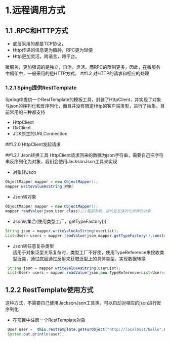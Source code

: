 # 1.远程调用方式
## 1.1 .RPC和HTTP方式
* 底层采用的都是TCP协议，  
* Http传递的信息更为臃肿，RPC更为轻便
* Http更加灵活，跨语言，跨平台。   
 
微服务，更加强调的是独立，自治，灵活。而RPC的限制更多，因此，在微服务中框架中，一般采用的是HTTP方式。
##1.2 对HTTP的请求和相应的处理
### 1.2.1 Sping提供RestTemplate  
   Spring中提供一个RestTemplate的模板工具，封装了HttpClient，并实现了对象与json的序列化和反序列化，而且并没有限定Http的客户端类型，进行了抽象，目前常用的三种都支持
  * HttpClient
  * OkClient
  * JDK原生的URLConnection
  
  ##1.2.0 HttpClient发起请求  
  
  ##1.2.1 Json转换工具
  HttpClient请求回来的数据为json字符串，需要自己把字符串反序列化为对象，我们会使用JacksonJson工具来实现
  * 对象转Json
  ```java
  ObjectMapper mapper = new ObjectMapper();
  mapper.writeValueAsString(对象)
  ```
  * Json转对象
  ```java
  ObjectMapper mapper = new ObjectMapper();
  mapper.readValue(json,User.class);//尾部参数，指的是反序列化转换的对象
  ```
  * Json转集合(使用类型工厂，getTypeFactory())
  ```java
  String json = mapper.writeValueAsString(userList);
  List<User> users = mapper.readValue(json,mapper.getTypeFactory().constructCollectionType(List.class,User.class));
  ```
  * Json转任意复杂类型  
  适用于对象泛型关系复杂时，类型工厂不好使，使用TypeReference来接收类型泛类，通过底层通过反射来获取泛型上的具体类型，实现数据转换
  ```java
   String json = mapper.writeValueAsString(userList);
   List<User> users = mapper.readValue(json,new TypeReference<List<User>>(){}); //自动提升到User这个类
  ```
  ## 1.2.2 RestTemplate使用方式
  这种方式，不需要自己使用JacksonJson工具类，可以自动对相应的json进行反序列化 
* 在项目中注册一个RestTemplate对象 
```java
 User user =  this.restTemplate.getForObject("http://localhost/hello",User.class);
 System.out.println(user);
```